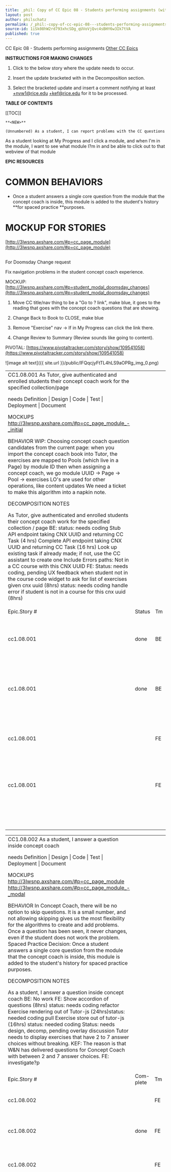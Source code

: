 ```yaml
---
title: _phil: Copy of CC Epic 08 - Students performing assignments (with ConvertToMarkdown script)
layout: post
author: philschatz
permalink: /_phil:-copy-of-cc-epic-08---students-performing-assignments-(with-converttomarkdown-script)/
source-id: 1iSk08hW2rd793xhcSDg_qUVoVjQvc4sBHY6w3Ik7tVA
published: true
---
```

CC Epic 08 - Students performing assignments   [Other CC Epics](https://docs.google.com/document/d/19Uj6OXQqli7taJT3DitFHNdRSni3dgNv0DM6Xy_8c20/edit#)

**INSTRUCTIONS FOR MAKING CHANGES**

1. Click to the below story where the update needs to occur. 

2. Insert the update bracketed with **<NEW>**   **</NEW>** in the Decomposition section.

3. Select the bracketed update and insert a comment notifying at least [+nvw1@rice.edu](mailto:+nvw1@rice.edu) [+kef@rice.edu](mailto:+kef@rice.edu) for it to be processed. 

**TABLE OF CONTENTS**

[[TOC]]

	**<NEW>** 

	(Unnumbered) As a student, I can report problems with the CC questions

**</NEW>**

<new > As a student looking at My Progress and I click a module, and when I'm in the module, I want to see what module I?m in and be able to click out to that webview of that module </New>

**EPIC RESOURCES**

# COMMON BEHAVIORS

 

* Once a student answers a single core question from the module that the concept coach is inside, this module is added to the student's history **for spaced practice **purposes. 

# MOCKUP FOR STORIES

 [http://3lwsnp.axshare.com/#p=cc_page_module](http://3lwsnp.axshare.com/#p=cc_page_module) 

##  **<NEW>**   For Doomsday Change request

Fix navigation problems in the student concept coach experience.

MOCKUP: [http://3lwsnp.axshare.com/#p=student_modal_doomsday_changes](http://3lwsnp.axshare.com/#p=student_modal_doomsday_changes) 

1. Move CC title/nav thing to be a "Go to ? link", make blue, it goes to the reading that goes with the concept coach questions that are showing.

2. Change Back to Book to CLOSE, make blue

3. Remove "Exercise" nav -> If in My Progress can click the link there. 

4. Change Review to Summary (Review sounds like going to content).

PIVOTAL: [https://www.pivotaltracker.com/story/show/109541058](https://www.pivotaltracker.com/story/show/109541058)  

![image alt text]({{ site.url }}/public/lFQqcjyFtTL4hLS9aOPRg_img_0.png)

**</NEW>**

<table>
  <tr>
    <td>CC1.08.001    As Tutor, give authenticated and enrolled students their concept coach work for the specified collection/page

needs  Definition | Design | Code | Test | Deployment | Document

MOCKUPS
http://3lwsnp.axshare.com/#p=cc_page_module_-_initial  

BEHAVIOR
 <NEW>
WIP: Choosing concept coach question candidates from the current page: 
when you import the concept coach book into Tutor, the exercises are mapped to Pools (which live in a Page) by module ID
then when assigning a concept coach, we go module UUID -> Page -> Pool -> exercises
LO's are used for other operations, like content updates
We need a ticket to make this algorithm into a napkin note. 
 </NEW>

DECOMPOSITION NOTES

As Tutor, give authenticated and enrolled students their concept coach work for the specified collection / page
BE:  status: needs coding
Stub API endpoint taking CNX UUID and returning CC Task (4 hrs)
Complete API endpoint taking CNX UUID and returning CC Task (16 hrs)
Look up existing task if already made; if not, use the CC assistant to create one
Include Errors paths:
Not in a CC course with this CNX UUID
FE: Status: needs coding, pending UX feedback when student not in the course
code widget to ask for list of exercises given cnx uuid (8hrs) status: needs coding
handle error if student is not in a course for this cnx uuid (8hrs)

</td>
    <td></td>
    <td></td>
    <td></td>
    <td></td>
    <td></td>
    <td></td>
    <td></td>
  </tr>
  <tr>
    <td>Epic.Story #</td>
    <td>Status</td>
    <td>Tm</td>
    <td>Task</td>
    <td>Owner</td>
    <td>Estimate </td>
    <td>Priority</td>
    <td>One link</td>
  </tr>
  <tr>
    <td>cc1.08.001</td>
    <td>done</td>
    <td>BE</td>
    <td>Stub API endpoint taking CNX UUID and returning CC Task</td>
    <td>jp</td>
    <td>4 hr</td>
    <td></td>
    <td>https://docs.google.com/document/d/1458Tj1gRP0sfv0Lb0QV4GqBHmHd4b3jpYOYpN-7sb_U/edit#bookmark=kix.q8gjc6tnrzvw</td>
  </tr>
  <tr>
    <td>cc1.08.001</td>
    <td>done</td>
    <td>BE</td>
    <td>Complete API endpoint taking CNX UUID and returning CC Task</td>
    <td>jp</td>
    <td>16 hr</td>
    <td></td>
    <td>https://docs.google.com/document/d/1458Tj1gRP0sfv0Lb0QV4GqBHmHd4b3jpYOYpN-7sb_U/edit#bookmark=kix.q8gjc6tnrzvw</td>
  </tr>
  <tr>
    <td>cc1.08.001</td>
    <td></td>
    <td>FE</td>
    <td>code widget to ask for list of exercises given cnx uuid</td>
    <td>phil schatz</td>
    <td>8 hr</td>
    <td></td>
    <td>https://docs.google.com/document/d/1458Tj1gRP0sfv0Lb0QV4GqBHmHd4b3jpYOYpN-7sb_U/edit#bookmark=kix.q8gjc6tnrzvw</td>
  </tr>
  <tr>
    <td>cc1.08.001</td>
    <td></td>
    <td>FE</td>
    <td>handle error if student is not in a course for this cnx uuid</td>
    <td>phil schatz</td>
    <td>8 hr</td>
    <td></td>
    <td>https://docs.google.com/document/d/1458Tj1gRP0sfv0Lb0QV4GqBHmHd4b3jpYOYpN-7sb_U/edit#bookmark=kix.q8gjc6tnrzvw</td>
  </tr>
  <tr>
    <td></td>
    <td></td>
    <td></td>
    <td>napkin note creation</td>
    <td></td>
    <td></td>
    <td></td>
    <td></td>
  </tr>
</table>


<table>
  <tr>
    <td>CC1.08.002    As a student, I answer a question inside concept coach

needs  Definition | Design | Code | Test | Deployment | Document

MOCKUPS
http://3lwsnp.axshare.com/#p=cc_page_module
http://3lwsnp.axshare.com/#p=cc_page_module_-_modal

BEHAVIOR
<new> In Concept Coach, there will be no option to skip questions. It is a small number, and not allowing skipping gives us the most flexibility for the algorithms to create and add problems.
Once a question has been seen, it never changes, even if the student does not work the problem.
Spaced Practice Decision: Once a student answers a single core question from the module that the concept coach is inside, this module is added to the student's history for spaced practice purposes. </new>


DECOMPOSITION NOTES

As a student, I answer a question inside concept coach
BE: 
No work
FE: 
Show accordion of questions (8hrs) status: needs coding
refactor Exercise rendering out of Tutor-js (24hrs)status: needed coding
pull Exercise store out of tutor-js (16hrs) status: needed coding
<new> Status: needs design, decomp, pending overlay discussion
Tutor needs to display exercises that have 2 to 7 answer choices without breaking. KEF: The reason is that W&N has delivered questions for Concept Coach with between 2 and 7 answer choices.
FE: investigate?p
</new>
</td>
    <td></td>
    <td></td>
    <td></td>
    <td></td>
    <td></td>
    <td></td>
    <td></td>
  </tr>
  <tr>
    <td>Epic.Story #</td>
    <td>Com-plete</td>
    <td>Tm</td>
    <td>Task</td>
    <td>Owner</td>
    <td>Estimate </td>
    <td>Priority</td>
    <td>One link</td>
  </tr>
  <tr>
    <td>cc1.08.002</td>
    <td></td>
    <td>FE</td>
    <td>Show accordion of questions</td>
    <td>phil schatz</td>
    <td>8 hr</td>
    <td></td>
    <td>https://docs.google.com/document/d/1458Tj1gRP0sfv0Lb0QV4GqBHmHd4b3jpYOYpN-7sb_U/edit#bookmark=kix.k0eo62bdpo27</td>
  </tr>
  <tr>
    <td>cc1.08.002</td>
    <td>done</td>
    <td>FE</td>
    <td>refactor Exercise rendering out of Tutor-js</td>
    <td>phil schatz</td>
    <td>24 hr</td>
    <td></td>
    <td>https://docs.google.com/document/d/1458Tj1gRP0sfv0Lb0QV4GqBHmHd4b3jpYOYpN-7sb_U/edit#bookmark=kix.k0eo62bdpo27</td>
  </tr>
  <tr>
    <td>cc1.08.002</td>
    <td></td>
    <td>FE</td>
    <td>pull Exercise store out of tutor-js</td>
    <td>phil schatz</td>
    <td>16 hr</td>
    <td></td>
    <td>https://docs.google.com/document/d/1458Tj1gRP0sfv0Lb0QV4GqBHmHd4b3jpYOYpN-7sb_U/edit#bookmark=kix.k0eo62bdpo27</td>
  </tr>
  <tr>
    <td></td>
    <td></td>
    <td>BE</td>
    <td>Modfiying spaced practice for new behavior- Once a student answers a single core question from the module that the concept coach is inside, this module is added to the student's history for spaced practice purposes</td>
    <td>Kevin</td>
    <td></td>
    <td></td>
    <td></td>
  </tr>
</table>


<table>
  <tr>
    <td>CC1.08.003    As a student, I see immediate feedback for questions answered

needs  Definition | Design | Code | Test | Deployment | Document

MOCKUPS
<mockup link & notes> 

BEHAVIOR
<NEW> Decision: BE to send both detailed solution and answer-level feedback. 
Decision: When we have both choice level and detailed solutions, show the choice level feedback. If we ever have only choice level feedback, then show that, of course.
Needs Decision: When we have only a detailed solution, UX to decide how to handle this cases using the analysis examples below to help think through this.  Since the detailed solution often just restates the correct answer, we might want to indicate it differently. 
Resource: Sample questions and detailed solutions for Econ, Sociology, A&P (delivered to date). 
</NEW>

DECOMPOSITION NOTES

As a student, I see immediate feedback for questions answered
Correct/incorrect. Note that the concept coach exercises may two to seven different choices.
Provide answer feedback per question if available. Note that the concept coach exercises may not have choice-specific feedback. If it does not have that, there will be a detailed solution that could be provided as the feedback. Please see sample questions with detailed solutions and choice-level feedback (linked below)
BE: status: needs coding
Make sure that CC exercises give immediate feedback. (4 hrs)
Spike - see if OX Exercises has an API for returning the detailed solution; if not write a card for adding it; (1 hrs)
Modify content import to import exercise detailed solutions (pending availability of that API) (4 hrs)
Modify exercise response to include detailed solution, if available, when feedback is allowed to be given (4 hrs).  
FE:
Add detailed solution to tutor Exercises (8hrs) status: needs coding
Show both individual feedback and detailed solution when available
Content QA: QA detailed solution for all existing tutor exercises (not just CC)

<new>  Needs:  Decomp, UX mockup review
Tutor needs to fall back to detail solution when there is not choice-specific feedback. KEF: Analysis of W&N delivered assessments revealed that not all CC questions have choice-specific feedback. When they do NOT have choice-specific feedback, they DO have detailed-solution so we can use that instead.
Sample questions / detailed solutions / choice-level feedback for Economics, Sociology, and A&P (these have been delivered so far). Please review column B (comments) -- this shows what we can expect to see. Because of the way the content was developed -- some questions were developed from scratch; others were picked up from the books and re-tagged/re-used at lower cost -- there are some idiosyncrasies that may drive this decision.
UX - need mockup (est 1hr)
FE - pending mockup (est)
</new></td>
    <td></td>
    <td></td>
    <td></td>
    <td></td>
    <td></td>
    <td></td>
    <td></td>
  </tr>
  <tr>
    <td>Epic.Story #</td>
    <td>Com-plete</td>
    <td>Tm</td>
    <td>Task</td>
    <td>Owner</td>
    <td>Estimate </td>
    <td>Priority</td>
    <td>One link</td>
  </tr>
  <tr>
    <td>cc1.08.003</td>
    <td>done</td>
    <td>BE</td>
    <td>Make sure that CC exercises give immediate feedback</td>
    <td>jp</td>
    <td>4 hr</td>
    <td></td>
    <td>https://docs.google.com/document/d/1458Tj1gRP0sfv0Lb0QV4GqBHmHd4b3jpYOYpN-7sb_U/edit#bookmark=kix.nxrunz8foi4m</td>
  </tr>
  <tr>
    <td>cc1.08.003</td>
    <td>done</td>
    <td>BE</td>
    <td>Spike - see if OX Exercises has an API for returning the detailed solution; if not write a card for adding it</td>
    <td>jp</td>
    <td>1 hr</td>
    <td></td>
    <td>https://docs.google.com/document/d/1458Tj1gRP0sfv0Lb0QV4GqBHmHd4b3jpYOYpN-7sb_U/edit#bookmark=kix.nxrunz8foi4m</td>
  </tr>
  <tr>
    <td>cc1.08.003</td>
    <td>done</td>
    <td>BE</td>
    <td>Modify content import to import exercise detailed solutions (pending availability of that API)</td>
    <td>jp</td>
    <td>4 hr</td>
    <td></td>
    <td>https://docs.google.com/document/d/1458Tj1gRP0sfv0Lb0QV4GqBHmHd4b3jpYOYpN-7sb_U/edit#bookmark=kix.nxrunz8foi4m</td>
  </tr>
  <tr>
    <td>cc1.08.003</td>
    <td>done</td>
    <td>BE</td>
    <td>Modify exercise response to include detailed solution, if available, when feedback is allowed to be given</td>
    <td>jp</td>
    <td>4 hr</td>
    <td></td>
    <td>https://docs.google.com/document/d/1458Tj1gRP0sfv0Lb0QV4GqBHmHd4b3jpYOYpN-7sb_U/edit#bookmark=kix.nxrunz8foi4m</td>
  </tr>
  <tr>
    <td>cc1.08.003</td>
    <td></td>
    <td>FE</td>
    <td>Add detailed solution to tutor Exercises</td>
    <td>phil schatz</td>
    <td>8 hr</td>
    <td></td>
    <td>https://docs.google.com/document/d/1458Tj1gRP0sfv0Lb0QV4GqBHmHd4b3jpYOYpN-7sb_U/edit#bookmark=kix.nxrunz8foi4m</td>
  </tr>
</table>


<table>
  <tr>
    <td>CC1.08.004    Update Question-Answer interaction in both Concept Coach and Tutor

needs  Definition | Design | Code | Test | Deployment | Document

MOCKUPS
<mockup link & notes> 

BEHAVIOR
<behavior notes> 

DECOMPOSITION NOTES

Update the question answer interaction in both Concept Coach and Tutor with respect to Fred's updates to the design. 
Devs need to link the code from rendering in Tutor to code in the new Concept Coach widget
BE: nada, niente, rien, zero, I hope upon hope
FE:
Update Exercise rendering. (24hrs) status: needs coding
</td>
    <td></td>
    <td></td>
    <td></td>
    <td></td>
    <td></td>
    <td></td>
    <td></td>
  </tr>
  <tr>
    <td>Epic.Story #</td>
    <td>Com-plete</td>
    <td>Tm</td>
    <td>Task</td>
    <td>Owner</td>
    <td>Estimate </td>
    <td>Priority</td>
    <td>One link</td>
  </tr>
  <tr>
    <td>cc1.08.001</td>
    <td></td>
    <td>FE</td>
    <td>Update Exercise rendering</td>
    <td>phil schatz</td>
    <td>24 hr</td>
    <td></td>
    <td>https://docs.google.com/document/d/1458Tj1gRP0sfv0Lb0QV4GqBHmHd4b3jpYOYpN-7sb_U/edit#bookmark=kix.tml5naim2upx</td>
  </tr>
</table>


<table>
  <tr>
    <td>CC1.08.005    Update Event-driven Spaced Practice napkin note

needs  Definition | Design | Code | Test | Deployment | Document

MOCKUPS
<mockup link & notes> 

BEHAVIOR
CC Spaced Practice napkin note 
WAS THIS: Page gets added to your event history when you work the first problem at the bottom of the page.
<NEW>CHANGED TO ? ## When does an `event` get added to the student's `event history`?

The current `page`
gets added as an `event`
in the student's `event history`
upon clicking the concept coach button
at the bottom of the `page`.

because We wanted to have the history update when the first problem was worked, but backend sends all problems at once and so 
it would be possible to click all buttons at the beginning of the class and then never receive spaced practice.
</NEW>


DECOMPOSITION NOTES

Spike - Review and refresh event-driven spaced practice napkin note and prior implementation - Kevin (24 hrs) + Grimaldi
conclusions from Spike
Kathi wants one "random-ago" spaced problem. 
When does the history get updated? etc.</td>
    <td></td>
    <td></td>
    <td></td>
    <td></td>
    <td></td>
    <td></td>
    <td></td>
  </tr>
  <tr>
    <td>Epic.Story #</td>
    <td>Com-plete</td>
    <td>Tm</td>
    <td>Task</td>
    <td>Owner</td>
    <td>Estimate </td>
    <td>Priority</td>
    <td>One link</td>
  </tr>
  <tr>
    <td>cc1.08.005</td>
    <td>DONE</td>
    <td>BE</td>
    <td>Spike- review and refresh event-driven spaced practice napkin note and prior implementation</td>
    <td>Kevin</td>
    <td>24 hr</td>
    <td></td>
    <td>https://docs.google.com/document/d/1458Tj1gRP0sfv0Lb0QV4GqBHmHd4b3jpYOYpN-7sb_U/edit#bookmark=kix.qbgqispyhvgu</td>
  </tr>
</table>


<table>
  <tr>
    <td>CC1.08.006    Write a concept coach assistant 

needs  Definition | Design | Code | Test | Deployment | Document

MOCKUPS
<mockup link & notes> 

BEHAVIOR
<behavior notes> 

DECOMPOSITION NOTES

Write a concept coach assistant - BE (20 hrs)
Take as input the CNX UUID and the student
Create and return a task, assigned to the student, that includes:
exercises targeted for the page the CC is on
spaced practice exercises using the student's personal CC history (event-driven); spaced practice exercises should be populated as late as possible (not when the task is created, closer to when the problem is actually worked)
Test for each CC assignment, include exercises targeted for the page the CC is on.
BE: handled by "Write a concept coach assistant" CC1.08.006
Extend Concept Coach assistant (CC1.08.006) to include exercises that help improve seed data collection BE (16 hrs)
Not intended to involve big learn, but rather just to choose exercises that haven?t been answered or choose random exercises.
Test for each CC assignment, include spaced practice exercises using the student?s personal CC history.  
insert spaced practice problems as late as possible
BE: handled by ?Write a concept coach assistant? CC1.08.006</td>
    <td></td>
    <td></td>
    <td></td>
    <td></td>
    <td></td>
    <td></td>
    <td></td>
  </tr>
  <tr>
    <td>Epic.Story #</td>
    <td>Status</td>
    <td>Tm</td>
    <td>Task</td>
    <td>Owner</td>
    <td>Estimate </td>
    <td>Priority</td>
    <td>One link</td>
  </tr>
  <tr>
    <td>cc1.08.006</td>
    <td></td>
    <td>BE</td>
    <td>Write a concept coach assistant</td>
    <td>jp</td>
    <td>20 hr</td>
    <td>1</td>
    <td>https://docs.google.com/document/d/1458Tj1gRP0sfv0Lb0QV4GqBHmHd4b3jpYOYpN-7sb_U/edit#bookmark=kix.m9dj2fo8bo04</td>
  </tr>
  <tr>
    <td>cc1.08.006</td>
    <td></td>
    <td>BE</td>
    <td>Extend Concept Coach assistant to include exercises that help improve seed data collection</td>
    <td>jp</td>
    <td>16 hr</td>
    <td>3</td>
    <td>https://docs.google.com/document/d/1458Tj1gRP0sfv0Lb0QV4GqBHmHd4b3jpYOYpN-7sb_U/edit#bookmark=kix.m9dj2fo8bo04</td>
  </tr>
  <tr>
    <td>cc1.08.006</td>
    <td></td>
    <td>QA</td>
    <td>Test for each CC assignment, include exercises targeted for the page the CC is on</td>
    <td>Kajal Parekh</td>
    <td></td>
    <td>1</td>
    <td>https://docs.google.com/document/d/1458Tj1gRP0sfv0Lb0QV4GqBHmHd4b3jpYOYpN-7sb_U/edit#bookmark=kix.m9dj2fo8bo04</td>
  </tr>
  <tr>
    <td>cc1.08.006</td>
    <td></td>
    <td>QA</td>
    <td>Test for each CC assignment, include spaced practice exercises using the student?s personal CC history.  </td>
    <td>Kajal Parekh</td>
    <td></td>
    <td>1</td>
    <td>https://docs.google.com/document/d/1458Tj1gRP0sfv0Lb0QV4GqBHmHd4b3jpYOYpN-7sb_U/edit#bookmark=kix.m9dj2fo8bo04</td>
  </tr>
</table>


<table>
  <tr>
    <td>CC1.08.010     Decide what to do when there are no questions for a certain module

needs  Definition | Design | Code | Test | Deployment | Document

MOCKUPS
http://3lwsnp.axshare.com/#p=cc_page_module_-_initial 

BEHAVIOR
Show message: "There are no Concept Coach questions for this page.  Please continue with your assigned reading."
CC Spaced Practice napkin note

DECOMPOSITION NOTES

As Tutor, decide what to do when there are no questions for a certain module needs PO Decision
Decision for PO, Question for UX: There can normally be spaced practice questions, but we have stated that we want to populate spaced practice questions as close as possible to them being worked.  If there are no non-spaced practice questions, the first question will be a spaced practice question and depending on if the UX design says we show their questions immediately, we might be in the position of picking the spaced practice questions earlier than desired.  If there's a "Start this CC? button or similar, that would be a way to delay population of the spaced practice problems until the student is actually ready to work them.
other? pending PO decision
</td>
    <td></td>
    <td></td>
    <td></td>
    <td></td>
    <td></td>
    <td></td>
    <td></td>
  </tr>
  <tr>
    <td>Epic.Story #</td>
    <td>Com-plete</td>
    <td>Tm</td>
    <td>Task</td>
    <td>Owner</td>
    <td>Estimate </td>
    <td>Priority</td>
    <td>One link</td>
  </tr>
  <tr>
    <td>c1.08.010</td>
    <td></td>
    <td>PO, os5.1, definition</td>
    <td>Decide behavior</td>
    <td>kathi fletcher</td>
    <td>4 hr</td>
    <td>1</td>
    <td>https://docs.google.com/document/d/1458Tj1gRP0sfv0Lb0QV4GqBHmHd4b3jpYOYpN-7sb_U/edit#bookmark=kix.m0cks4ym64nq</td>
  </tr>
  <tr>
    <td></td>
    <td></td>
    <td></td>
    <td></td>
    <td></td>
    <td></td>
    <td></td>
    <td></td>
  </tr>
</table>


<table>
  <tr>
    <td>CC1.08.011    As a student, I can use assistive technology to work CC assignments

needs  Definition | Design | Code | Test | Deployment | Document

MOCKUPS
<mockup link & notes> 

BEHAVIOR
<behavior notes> 

DECOMPOSITION NOTES

As a student, I can use assistive technology to work CC assignments (Accessibility)
FE: Accessibility: tabs, keyboard navigation, aria labels (24hrs)
</td>
    <td></td>
    <td></td>
    <td></td>
    <td></td>
    <td></td>
    <td></td>
    <td></td>
  </tr>
  <tr>
    <td>Epic.Story #</td>
    <td>Com-plete</td>
    <td>Tm</td>
    <td>Task</td>
    <td>Owner</td>
    <td>Estimate </td>
    <td>Priority</td>
    <td>One link</td>
  </tr>
  <tr>
    <td>cc1.08.011</td>
    <td></td>
    <td>FE</td>
    <td>Accessibility: tabs, keyboard navigation, aria labels</td>
    <td>phil schatz</td>
    <td>24 hr</td>
    <td></td>
    <td>https://docs.google.com/document/d/1458Tj1gRP0sfv0Lb0QV4GqBHmHd4b3jpYOYpN-7sb_U/edit#bookmark=kix.cv5t4w5q6xju</td>
  </tr>
</table>


<table>
  <tr>
    <td>CC1.08.012    As a student, I want a summary of my work on this CC after I'm finished

needs  Definition | Design | Code | Test | Deployment | Document

MOCKUPS
<mockup link & notes> 

BEHAVIOR
<behavior notes> 

DECOMPOSITION NOTES

As a student, I want a summary of my work on this CC after I?m finished 
UX: Do we need to show breadcrumbs and would they be enough to satisfy this? -- phil schatz
FE:
Render a review page with all questions

</td>
    <td></td>
    <td></td>
    <td></td>
    <td></td>
    <td></td>
    <td></td>
    <td></td>
  </tr>
  <tr>
    <td>Epic.Story #</td>
    <td>Com-plete</td>
    <td>Tm</td>
    <td>Task</td>
    <td>Owner</td>
    <td>Estimate </td>
    <td>Priority</td>
    <td>One link</td>
  </tr>
  <tr>
    <td>c1.08.012</td>
    <td></td>
    <td>UX</td>
    <td>Perform UX design - mockup</td>
    <td>Jason</td>
    <td></td>
    <td></td>
    <td>https://docs.google.com/document/d/1458Tj1gRP0sfv0Lb0QV4GqBHmHd4b3jpYOYpN-7sb_U/edit#bookmark=kix.wiq4wjwq7hk</td>
  </tr>
  <tr>
    <td>c1.08.012</td>
    <td></td>
    <td>UX</td>
    <td>Perform visual detailed design</td>
    <td>Jason</td>
    <td></td>
    <td></td>
    <td>https://docs.google.com/document/d/1458Tj1gRP0sfv0Lb0QV4GqBHmHd4b3jpYOYpN-7sb_U/edit#bookmark=kix.wiq4wjwq7hk</td>
  </tr>
  <tr>
    <td>c1.08.012</td>
    <td>   </td>
    <td>FE</td>
    <td>(pending UX design)</td>
    <td>phil schatz</td>
    <td></td>
    <td></td>
    <td>https://docs.google.com/document/d/1458Tj1gRP0sfv0Lb0QV4GqBHmHd4b3jpYOYpN-7sb_U/edit#bookmark=kix.wiq4wjwq7hk</td>
  </tr>
  <tr>
    <td>c1.08.012</td>
    <td></td>
    <td>FE</td>
    <td>render a review page with all questions</td>
    <td>phil schatz</td>
    <td>2, 4 hr</td>
    <td></td>
    <td>https://docs.google.com/document/d/1458Tj1gRP0sfv0Lb0QV4GqBHmHd4b3jpYOYpN-7sb_U/edit#bookmark=kix.wiq4wjwq7hk</td>
  </tr>
</table>


<table>
  <tr>
    <td>CC1.08.013    As a student, I want to be able to electronically refer to any question in a CC such as a link

needs  Definition | Design | Code | Test | Deployment | Document

MOCKUPS
<mockup link & notes> 

BEHAVIOR
<behavior notes> 

DECOMPOSITION NOTES

As a student, I want to be able to electronically refer to any question in a CC so that I can tell my instructor something about it.  Needs PO decision for priority / desired outcome
FE:  Ensure exercise rendering contains exercise id (2hrs) 

</td>
    <td></td>
    <td></td>
    <td></td>
    <td></td>
    <td></td>
    <td></td>
    <td></td>
  </tr>
  <tr>
    <td>Epic.Story #</td>
    <td>Com-plete</td>
    <td>Tm</td>
    <td>Task</td>
    <td>Owner</td>
    <td>Estimate </td>
    <td>Priority</td>
    <td>One link</td>
  </tr>
  <tr>
    <td>cc1.08.013</td>
    <td></td>
    <td>FE</td>
    <td>Ensure exercise rendering contains exercise id </td>
    <td>phil schatz</td>
    <td>2 hr</td>
    <td></td>
    <td>https://docs.google.com/document/d/1458Tj1gRP0sfv0Lb0QV4GqBHmHd4b3jpYOYpN-7sb_U/edit#bookmark=kix.p28ipk1tt0kv</td>
  </tr>
</table>


<table>
  <tr>
    <td>CC1.08.014    As a student, I want to perform my assignments on my tablet

needs  Definition | Design | Code | Test | Deployment | Document

MOCKUPS
<mockup link & notes> 

BEHAVIOR
<behavior notes> 

DECOMPOSITION NOTES

As a student, I want to perform my assignments on my tablet.
Status: needs definition, needs decision - which tablet, size 

</td>
    <td></td>
    <td></td>
    <td></td>
    <td></td>
    <td></td>
    <td></td>
    <td></td>
  </tr>
  <tr>
    <td>Epic.Story #</td>
    <td>Com-plete</td>
    <td>Tm</td>
    <td>Task</td>
    <td>Owner</td>
    <td>Estimate </td>
    <td>Priority</td>
    <td>One link</td>
  </tr>
  <tr>
    <td>cc1.08.014</td>
    <td></td>
    <td>PO</td>
    <td>Define story.</td>
    <td>kathi fletcher</td>
    <td>4</td>
    <td>1</td>
    <td>https://docs.google.com/document/d/1458Tj1gRP0sfv0Lb0QV4GqBHmHd4b3jpYOYpN-7sb_U/edit#bookmark=kix.wg78nmy04dfh </td>
  </tr>
</table>


<table>
  <tr>
    <td>CC1.08.015    As a student, I receive product errors, like a 500 error. 

needs  Definition | Design | Code | Test | Deployment | Document

MOCKUPS
no mockups will be provided  - use same as Tutor.

BEHAVIOR
<behavior notes> 

DECOMPOSITION NOTES

Decision: Show same message as tutor
FE:
Show modal like tutor does
BE
?



</td>
    <td></td>
    <td></td>
    <td></td>
    <td></td>
    <td></td>
    <td></td>
    <td></td>
  </tr>
  <tr>
    <td>Epic.Story #</td>
    <td>Com-plete</td>
    <td>Tm</td>
    <td>Task</td>
    <td>Owner</td>
    <td>Estimate </td>
    <td>Priority</td>
    <td>One link</td>
  </tr>
  <tr>
    <td>cc1.08.015</td>
    <td></td>
    <td>FE</td>
    <td>Show modal when server error occurs</td>
    <td>phil schatz</td>
    <td>8</td>
    <td></td>
    <td>https://docs.google.com/document/d/1458Tj1gRP0sfv0Lb0QV4GqBHmHd4b3jpYOYpN-7sb_U/edit#heading=h.fab9zsvkxmur</td>
  </tr>
</table>


